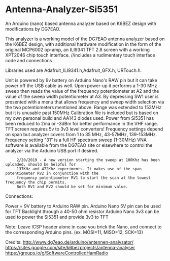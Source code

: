 # Antenna-Analyzer-Si5351
An Arduino (nano) based antenna analyzer based on K6BEZ design with modifications by DG7EAO.

This analyzer is a working model of the DG7EAO antenna analyzer based on the K6BEZ design, 
with additional hardware modification in the form of the original MCP6002 op-amp, 
an ILI9341 TFT 2.8 screen with a working XPT2046 chip touch interface. 
//includes a rudimentary touch interface code and connections

Libraries used are Adafruit_ILI9341.h,Adafruit_GFX.h, URTouch.h.

Unit is powered by 9v battery on Arduino Nano's RAW pin but it can take power off the USB cable as well.
Upon power-up it performs a 1-30 MHz sweep then reads the value of the frequency potentiometer 
at A2 and the value of the sweep width potentiometer at A3.
By depressing SW1 user is presented with a menu that allows frequency and sweep width 
selection via the two potentiometers mentioned above. 
Range was extended to 153MHz but it is unusable past 150MHz
Calibration file is included but is based on my own personal build and AA143 diodes used.
Power from Si5351 has been reduced to 2ma or -3dBm for better performance in the VHF range.
TFT screen requires 5v to 3v3 level converters!
Frequency settings depend on span but analyzer covers from 1 to 35 MHz, 43-57MHz, 139-153MHz. 
Frequency setting "31" is a full HF spectrum sweep (1-30MHz) 
VNA software is available from the DG7EAO site or elsewhere to control the analyzer via the Arduino USB port if desired.

         2/20/2019 - A new version starting the sweep at 100Khz has been uploaded, should be helpful for 
         137KHz and 472Khz experiments. It makes use of the span potentiometer RV2 in conjunction with the 
         frequency potentiometer RV1 to start the scan at the lowest frequency the chip permits. 
         Both RV1 and RV2 should be set for minimum value.

Connections:
   
Power =  9V battery to Arduino RAW pin.
Arduino Nano 5V pin can be used for TFT Backlight through a 40-50 ohm resistor
Arduino Nano 3v3 can be used to power the Si5351 and provide 3v3 to TFT 



Note: Leave ICSP header alone in case you brick the Nano, and connect to the corresponding Arduino pins.
(ex. MOSI=11, MISO=12, SCK=13)


Credits:
http://www.dg7eao.de/arduino/antennen-analysator/
https://sites.google.com/site/k6bezprojects/antenna-analyser
https://groups.io/g/SoftwareControlledHamRadio

